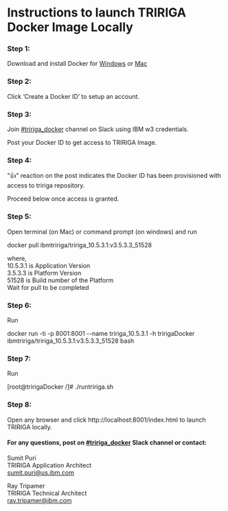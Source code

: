 # Instructions to launch TRIRIGA Docker Image Locally

### Step 1: 
Download and install Docker for [Windows](https://store.docker.com/editions/community/docker-ce-desktop-windows) or [Mac](https://store.docker.com/editions/community/docker-ce-desktop-mac)

### Step 2: 
Click ‘Create a Docker ID’ to setup an account. 

### Step 3: 
Join [#tririga_docker](https://ibm-tririga.slack.com/messages/CBBLDA5QU/) channel on Slack using IBM w3 credentials.

Post your Docker ID to get access to TRIRIGA Image.

### Step 4: 
":thumbsup:" reaction on the post indicates the Docker ID has been provisioned with access to tririga repository. 

Proceed below once access is granted.

### Step 5: 
Open terminal (on Mac) or command prompt (on windows) and run

docker pull ibmtririga/tririga_10.5.3.1:v3.5.3.3_51528

where, <br />
10.5.3.1 is Application Version <br />
3.5.3.3 is Platform Version <br />
51528 is Build number of the Platform <br />
Wait for pull to be completed

### Step 6: 
Run

docker run -ti -p 8001:8001 --name tririga_10.5.3.1 -h tririgaDocker ibmtririga/tririga_10.5.3.1:v3.5.3.3_51528 bash

### Step 7: 
Run

[root@tririgaDocker /]# ./runtririga.sh

### Step 8: 
Open any browser and click http://localhost:8001/index.html to launch TRIRIGA locally.



#### For any questions, post on [#tririga_docker](https://ibm-tririga.slack.com/messages/CBBLDA5QU/) Slack channel or contact:

Sumit Puri <br />
TRIRIGA Application Architect <br />
sumit.puri@us.ibm.com

Ray Tripamer <br />
TRIRIGA Technical Architect <br />
ray.tripamer@ibm.com

